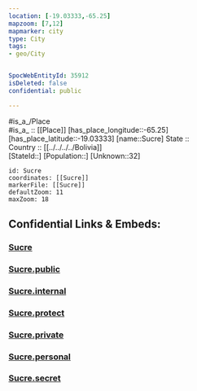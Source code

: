 ```yaml
---
location: [-19.03333,-65.25] 
mapzoom: [7,12] 
mapmarker: city 
type: City
tags:
- geo/City


SpocWebEntityId: 35912
isDeleted: false
confidential: public

---
```

#is_a_/Place  
#is_a_ :: [[Place]] 
[has_place_longitude::-65.25] 
[has_place_latitude::-19.03333] 
[name::Sucre] 
State ::  
Country :: [[../../../../Bolivia]]  
[StateId::] 
[Population::] 
[Unknown::32] 


```leaflet
id: Sucre
coordinates: [[Sucre]] 
markerFile: [[Sucre]] 
defaultZoom: 11 
maxZoom: 18
```


## Confidential Links & Embeds: 

### [Sucre](/_Standards/Earth/Continent/America~South/Bolivia/departments~Bolivia/Chuquisaca/City/Sucre.md) 

### [Sucre.public](/_public/Earth/Continent/America~South/Bolivia/departments~Bolivia/Chuquisaca/City/Sucre.public.md) 

### [Sucre.internal](/_internal/Earth/Continent/America~South/Bolivia/departments~Bolivia/Chuquisaca/City/Sucre.internal.md) 

### [Sucre.protect](/_protect/Earth/Continent/America~South/Bolivia/departments~Bolivia/Chuquisaca/City/Sucre.protect.md) 

### [Sucre.private](/_private/Earth/Continent/America~South/Bolivia/departments~Bolivia/Chuquisaca/City/Sucre.private.md) 

### [Sucre.personal](/_personal/Earth/Continent/America~South/Bolivia/departments~Bolivia/Chuquisaca/City/Sucre.personal.md) 

### [Sucre.secret](/_secret/Earth/Continent/America~South/Bolivia/departments~Bolivia/Chuquisaca/City/Sucre.secret.md)

